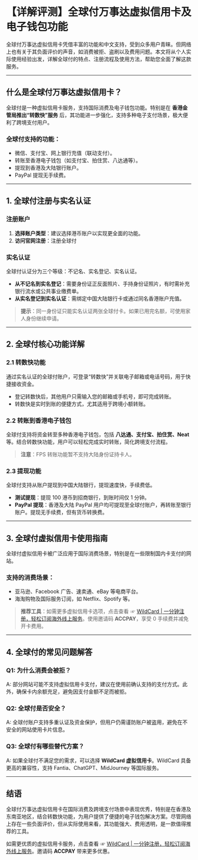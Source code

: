 # 【详解评测】全球付万事达虚拟信用卡及电子钱包功能

全球付万事达虚拟信用卡凭借丰富的功能和中文支持，受到众多用户青睐。但网络上也有关于其负面评价的声音，如消费被拒、盗刷以及费用问题。本文将从个人实际使用经验出发，详解全球付的特点、注册流程及使用方法，帮助您全面了解这款服务。

---

## 什么是全球付万事达虚拟信用卡？

全球付是一种虚拟信用卡服务，支持国际消费及电子钱包功能。特别是在 **香港金管局推出“转数快”服务** 后，其功能进一步强化，支持多种电子支付场景，极大便利了跨境支付用户。

### 全球付支持的功能：
- 微信、支付宝、网上银行充值（联动支付）。
- 转账至香港电子钱包（如支付宝、拍住赏、八达通等）。
- 提现到香港及大陆银行账户。
- PayPal 提现无手续费。

---

## 1. 全球付注册与实名认证

### 注册账户
1. **选择账户类型**：建议选择港币账户以实现更全面的功能。
2. **访问官网注册**：注册全球付

### 实名认证
全球付认证分为三个等级：不记名、实名登记、实名认证。
- **从不记名到实名登记**：需要身份证正反面照片、手持身份证照片，有时需补充银行流水或公共事业缴费单。
- **从实名登记到实名认证**：需绑定中国大陆银行卡或通过同名香港账户充值。

> **提示**：同一身份证只能实名认证两张全球付卡。如果已用完名额，可使用家人身份继续申请。

---

## 2. 全球付核心功能详解

### 2.1 转数快功能
通过实名认证的全球付账户，可登录“转数快”并关联电子邮箱或电话号码，用于快捷接收资金。

- 登记转数快后，其他用户只需输入您的邮箱或手机号，即可完成转账。
- 转数快是实时到账的便捷方式，尤其适用于跨境小额转账。

### 2.2 转账到香港电子钱包
全球付支持将资金转至多种香港电子钱包，包括 **八达通、支付宝、拍住赏、Neat** 等。结合转数快功能，用户可以轻松完成实时转账，简化跨境支付流程。

> **注意**：FPS 转账功能暂不支持大陆身份证持卡人。

### 2.3 提现功能
全球付支持从账户提现到中国大陆银行，提现速度快，手续费低。
- **测试提现**：提现 100 港币到招商银行，到账时间仅 1 分钟。
- **PayPal 提现**：香港及大陆 PayPal 用户均可提现至全球付账户，再转账至银行账户。提现无手续费，但有货币转换费。

---

## 3. 全球付虚拟信用卡使用指南

全球付虚拟信用卡被广泛应用于国际消费场景，特别是在一些限制国内卡支付的网站。

### 支持的消费场景：
- 亚马逊、Facebook 广告、速卖通、eBay 等电商平台。
- 海淘购物及国际服务订阅，如 Netflix、Spotify 等。

> **推荐工具**：如需更多虚拟信用卡选项，点击查看 ☞ [WildCard | 一分钟注册，轻松订阅海外线上服务](https://bit.ly/bewildcard)。使用邀请码 **ACCPAY**，享受 0 手续费并减免开卡费用。

---

## 4. 全球付的常见问题解答

### Q1: 为什么消费会被拒？
A: 部分网站可能不支持虚拟信用卡支付，建议在使用前确认支持的支付方式。此外，确保卡内余额充足，避免因支付金额不足而被拒。

### Q2: 全球付是否安全？
A: 全球付账户支持多重认证及资金保护，但用户仍需谨防账户被盗用，避免在不安全的网站使用卡片信息。

### Q3: 全球付有哪些替代方案？
A: 如果全球付不满足您的需求，可以选择 **WildCard 虚拟信用卡**。WildCard 具备更高的兼容性，支持 Fantia、ChatGPT、MidJourney 等国际服务。

---

## 结语

全球付万事达虚拟信用卡在国际消费及跨境支付场景中表现优秀，特别是在香港及东南亚地区，结合转数快功能，为用户提供了便捷的电子钱包解决方案。尽管网络上存在一些负面评价，但从实际使用来看，其功能强大、费用透明，是一款值得推荐的工具。

如需更优质的虚拟信用卡服务，点击查看 ☞ [WildCard | 一分钟注册，轻松订阅海外线上服务](https://bit.ly/bewildcard)。邀请码 **ACCPAY** 带来更多优惠。
